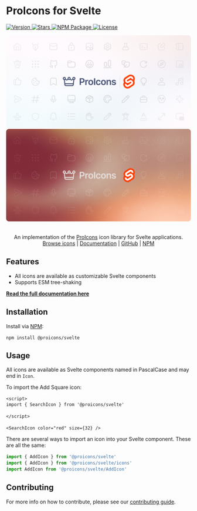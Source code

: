 # ProIcons for Svelte

<p>
    <a href="https://github.com/ProCode-Software/proicons/releases">
        <img src="https://img.shields.io/github/v/release/ProCode-Software/proicons?style=for-the-badge"
            alt="Version">
    </a>
    <a href="https://github.com/ProCode-Software/proicons">
        <img src="https://img.shields.io/github/stars/ProCode-Software/proicons?style=for-the-badge"
            alt="Stars">
    </a>
    <a href="https://www.npmjs.com/package/@proicons/svelte">
        <img src="https://img.shields.io/npm/dm/@proicons/svelte?label=downloads&style=for-the-badge"
            alt="NPM Package">
    </a>
    <a href="https://github.com/ProCode-Software/proicons/blob/main/LICENSE">
        <img src="https://img.shields.io/github/license/ProCode-Software/proicons?style=for-the-badge"
            alt="License">
    </a>
</p>

<img src="https://raw.githubusercontent.com/ProCode-Software/proicons/main/.github/images/github-cover-svelte_light.png#gh-light-mode-only">
<img src="https://raw.githubusercontent.com/ProCode-Software/proicons/main/.github/images/github-cover-svelte_dark.png#gh-dark-mode-only">

<p align="center">
<br>
An implementation of the <a href="https://github.com/ProCode-Software/proicons" target="_blank">ProIcons</a> icon library for Svelte applications.
<br>
<a href="https://procode-software.github.io/proicons/icons">Browse icons</a> | 
<a href="https://procode-software.github.io/proicons/docs/svelte">Documentation</a> | 
<a href="https://github.com/ProCode-Software/proicons/tree/main/packages/proicons-svelte">GitHub</a> | 
<a href="https://www.npmjs.com/package/@proicons/svelte">NPM</a>
</p>

## Features

- All icons are available as customizable Svelte components
- Supports ESM tree-shaking

**[Read the full documentation here](https://procode-software.github.io/proicons/docs/svelte)**

## Installation

Install via [NPM](https://npmjs.com/package/@proicons/svelte):

```shell
npm install @proicons/svelte
```

## Usage

All icons are available as Svelte components named in PascalCase and may end in `Icon`.

To import the Add Square icon:

```svelte
<script>
import { SearchIcon } from '@proicons/svelte'

</script>

<SearchIcon color="red" size={32} />
```

There are several ways to import an icon into your Svelte component. These are all the same:

```typescript
import { AddIcon } from '@proicons/svelte'
import { AddIcon } from '@proicons/svelte/icons'
import AddIcon from '@proicons/svelte/AddIcon'
```

## Contributing

For more info on how to contribute, please see our [contributing guide](https://github.com/ProCode-Software/proicons/blob/main/CONTRIBUTING.md).
